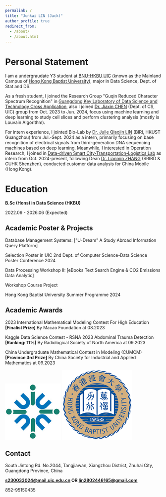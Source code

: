 ```yaml
---
permalink: /
title: "Junkai LIN (Jack)"
author_profile: true
redirect_from: 
  - /about/
  - /about.html
---
```


Personal Statement
======
I am a undergraudate Y3 student at [BNU-HKBU UIC](https://www.uic.edu.cn/) (known as the Mainland Campus of [Hong Kong Baptist University](https://www.hkbu.edu.hk/)), major in Data Science, Dept. of Stat and DS. 

As a fresh student, I joined the Research Group "Guqin Reduced Character Spectrum Recognition" in [Guangdong Key Laboratory of Data Science and Technology Cross Application](https://irads.uic.edu.cn/), also I joined [Dr. Jiaxin CHEN](https://www.uic.edu.cn/faculty.htm#/jiaxingchen/cn) (Dept. of CS, UIC) group from Oct. 2023 to Jun. 2024, focus using machine learning and deep learning to study cell slices and perform clustering analysis (mostly is Louvain Algorithm).

For intern experience, I jointed Bio-Lab by [Dr. Juile Qiaojin LIN](https://julie-lin-lab.github.io/index.html) (BIRI, HKUST Guangzhou) from Jul.-Sept. 2024 as a intern, primarily focusing on base recognition of electrical signals from third-generation DNA sequencing machines based on deep learning. Meanwhile, I interested in Operation Research, I joined in [Data-driven Smart City-Transportation-Logistics Lab](https://www.sribd.cn/en/znyy/zh-jt) as intern from Oct. 2024-present, following Dean [Dr. Lianmin ZHANG](https://www.sribd.cn/en/teacher/299) (SRIBD & CUHK Shenzhen), conducted customer data analysis for China Mobile (Hong Kong).


Education
======
**B.Sc (Hons) in Data Science (HKBU)**

2022.09 - 2026.06 (Expected)


Academic Poster & Projects
------
Database Management Systems: ["U-Dream" A Study Abroad Information Query Platform]

Selection Poster in UIC 2nd Dept. of Computer Science-Data Science Poster Conference 2024


Data Processing Workshop II: [eBooks Text Search Engine & CO2 Emissions Data Analytic]

Workshop Course Project


Hong Kong Baptist University Summer Programme 2024

Academic Awards
------
2023 International Mathematical Modeling Contest For High Education **[Finalist Prize]** By Macao Foundation at 08.2023

Kaggle Data Science Contest - RSNA 2023 Abdominal Trauma Detection **[Ranking: 11\%]** By Radiological Society of North America at 09.2023

China Undergraduate Mathematical Contest in Modeling (CUMCM) **[Province 3rd Prize]** By China Society for Industrial and Applied Mathematics at 09.2023




![BNU-HKBU UIC](/images/logo.png)
![HKBU](/images/hkbu.png)

Contact
------
South Jintong Rd. No.2044, Tangjiawan, Xiangzhou District, Zhuhai City, Guangdong Province, China

**s230033024@mail.uic.edu.cn OR lin2802446165@gmail.com**

852-95150435
